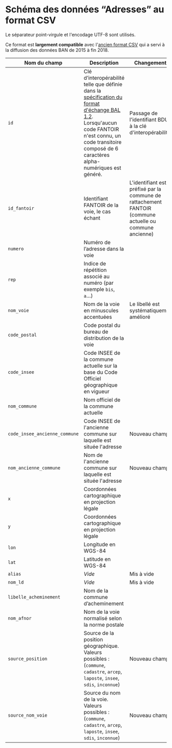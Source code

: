 # Schéma des données “Adresses” au format CSV

Le séparateur point-virgule et l'encodage UTF-8 sont utilisés.

Ce format est **largement compatible** avec l'[ancien format CSV](ban-2015.md) qui a servi à la diffusion des données BAN de 2015 à fin 2018.

| Nom du champ | Description | Changements |
| --- | --- | --- |
| `id` | Clé d’interopérabilité telle que définie dans la [spécification du format d'échange BAL 1.2](https://aitf-sig-topo.github.io/voies-adresses/files/AITF_SIG_Topo_Format_Base_Adresse_Locale_v1.2.pdf). Lorsqu'aucun code FANTOIR n'est connu, un code transitoire composé de 6 caractères alpha-numériques est généré. | Passage de l'identifiant BDUNI à la clé d'interopérabilité|
| `id_fantoir` | Identifiant FANTOIR de la voie, le cas échant | L'identifiant est préfixé par la commune de rattachement FANTOIR (commune actuelle ou commune ancienne) |
| `numero` | Numéro de l’adresse dans la voie | |
| `rep` | Indice de répétition associé au numéro (par exemple `bis`, `a`…) | |
| `nom_voie` | Nom de la voie en minuscules accentuées | Le libellé est systématiquement amélioré|
| `code_postal` | Code postal du bureau de distribution de la voie | |
| `code_insee` | Code INSEE de la commune actuelle sur la base du Code Officiel géographique en vigueur | |
| `nom_commune` | Nom officiel de la commune actuelle | |
| `code_insee_ancienne_commune` | Code INSEE de l'ancienne commune sur laquelle est située l'adresse | Nouveau champ |
| `nom_ancienne_commune` | Nom de l'ancienne commune sur laquelle est située l'adresse | Nouveau champ |
| `x` | Coordonnées cartographique en projection légale | |
| `y` | Coordonnées cartographique en projection légale | |
| `lon` | Longitude en WGS-84 | |
| `lat` | Latitude en WGS-84 | |
| `alias` | _Vide_ | Mis à vide |
| `nom_ld` | _Vide_ | Mis à vide |
| `libelle_acheminement` | Nom de la commune d’acheminement | |
| `nom_afnor` | Nom de la voie normalisé selon la norme postale | |
| `source_position` | Source de la position géographique. Valeurs possibles : (`commune`, `cadastre`, `arcep`, `laposte`, `insee`, `sdis`, `inconnue`) | Nouveau champ |
| `source_nom_voie` | Source du nom de la voie. Valeurs possibles : (`commune`, `cadastre`, `arcep`, `laposte`, `insee`, `sdis`, `inconnue`) | Nouveau champ |
